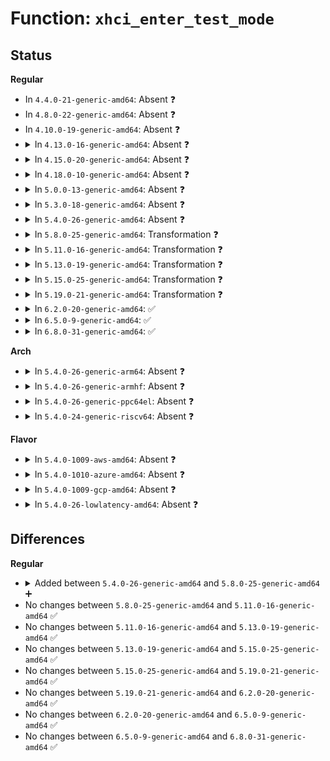 # Function: <code>xhci_enter_test_mode</code>

## Status
<b>Regular</b>
<ul>
<li>
In <code>4.4.0-21-generic-amd64</code>: Absent ❓
</li>
<li>
In <code>4.8.0-22-generic-amd64</code>: Absent ❓
</li>
<li>
In <code>4.10.0-19-generic-amd64</code>: Absent ❓
</li>
<li>
<details>
<summary>In <code>4.13.0-16-generic-amd64</code>: Absent ❓</summary>

```json
{
  "name": "xhci_enter_test_mode",
  "collision_type": "Unique Static",
  "inline_type": "Full",
  "funcs": [
    {
      "addr": 18446744071586191251,
      "name": "xhci_enter_test_mode",
      "external": false,
      "loc": "drivers/usb/host/xhci-hub.c:615",
      "file": "drivers/usb/host/xhci-hub.c",
      "inline": "not declared, inlined",
      "caller_inline": [
        "drivers/usb/host/xhci-hub.c:xhci_hub_control"
      ],
      "caller_func": []
    }
  ],
  "symbols": []
}
```
</details>
</li>
<li>
<details>
<summary>In <code>4.15.0-20-generic-amd64</code>: Absent ❓</summary>

```json
{
  "name": "xhci_enter_test_mode",
  "collision_type": "Unique Static",
  "inline_type": "Full",
  "funcs": [
    {
      "addr": 18446744071586636982,
      "name": "xhci_enter_test_mode",
      "external": false,
      "loc": "drivers/usb/host/xhci-hub.c:616",
      "file": "drivers/usb/host/xhci-hub.c",
      "inline": "not declared, inlined",
      "caller_inline": [
        "drivers/usb/host/xhci-hub.c:xhci_hub_control"
      ],
      "caller_func": []
    }
  ],
  "symbols": []
}
```
</details>
</li>
<li>
<details>
<summary>In <code>4.18.0-10-generic-amd64</code>: Absent ❓</summary>

```json
{
  "name": "xhci_enter_test_mode",
  "collision_type": "Unique Static",
  "inline_type": "Full",
  "funcs": [
    {
      "addr": 18446744071586901245,
      "name": "xhci_enter_test_mode",
      "external": false,
      "loc": "drivers/usb/host/xhci-hub.c:605",
      "file": "drivers/usb/host/xhci-hub.c",
      "inline": "not declared, inlined",
      "caller_inline": [
        "drivers/usb/host/xhci-hub.c:xhci_hub_control"
      ],
      "caller_func": []
    }
  ],
  "symbols": []
}
```
</details>
</li>
<li>
<details>
<summary>In <code>5.0.0-13-generic-amd64</code>: Absent ❓</summary>

```json
{
  "name": "xhci_enter_test_mode",
  "collision_type": "Unique Static",
  "inline_type": "Full",
  "funcs": [
    {
      "addr": 18446744071587058676,
      "name": "xhci_enter_test_mode",
      "external": false,
      "loc": "drivers/usb/host/xhci-hub.c:605",
      "file": "drivers/usb/host/xhci-hub.c",
      "inline": "not declared, inlined",
      "caller_inline": [
        "drivers/usb/host/xhci-hub.c:xhci_hub_control"
      ],
      "caller_func": []
    }
  ],
  "symbols": []
}
```
</details>
</li>
<li>
<details>
<summary>In <code>5.3.0-18-generic-amd64</code>: Absent ❓</summary>

```json
{
  "name": "xhci_enter_test_mode",
  "collision_type": "Unique Static",
  "inline_type": "Full",
  "funcs": [
    {
      "addr": 18446744071587321812,
      "name": "xhci_enter_test_mode",
      "external": false,
      "loc": "drivers/usb/host/xhci-hub.c:609",
      "file": "drivers/usb/host/xhci-hub.c",
      "inline": "not declared, inlined",
      "caller_inline": [
        "drivers/usb/host/xhci-hub.c:xhci_hub_control"
      ],
      "caller_func": []
    }
  ],
  "symbols": []
}
```
</details>
</li>
<li>
<details>
<summary>In <code>5.4.0-26-generic-amd64</code>: Absent ❓</summary>

```json
{
  "name": "xhci_enter_test_mode",
  "collision_type": "Unique Static",
  "inline_type": "Full",
  "funcs": [
    {
      "addr": 18446744071587523214,
      "name": "xhci_enter_test_mode",
      "external": false,
      "loc": "drivers/usb/host/xhci-hub.c:618",
      "file": "drivers/usb/host/xhci-hub.c",
      "inline": "not declared, inlined",
      "caller_inline": [
        "drivers/usb/host/xhci-hub.c:xhci_hub_control"
      ],
      "caller_func": []
    }
  ],
  "symbols": []
}
```
</details>
</li>
<li>
<details>
<summary>In <code>5.8.0-25-generic-amd64</code>: Transformation ❓</summary>

```c
int xhci_enter_test_mode(struct xhci_hcd * xhci, u16 test_mode, u16 wIndex, long unsigned int * flags)
```

```json
{
  "name": "xhci_enter_test_mode",
  "collision_type": "Unique Static",
  "inline_type": "No",
  "funcs": [
    {
      "addr": 0,
      "name": "xhci_enter_test_mode",
      "external": false,
      "loc": "drivers/usb/host/xhci-hub.c:619",
      "file": "drivers/usb/host/xhci-hub.c",
      "inline": "seen, unknown",
      "caller_inline": [],
      "caller_func": [
        "drivers/usb/host/xhci-hub.c:xhci_hub_control"
      ]
    }
  ],
  "symbols": [
    {
      "addr": 18446744071588380912,
      "name": "xhci_enter_test_mode",
      "section": ".text",
      "bind": "STB_LOCAL",
      "size": 508
    },
    {
      "addr": 18446744071588391248,
      "name": "xhci_enter_test_mode.cold",
      "section": ".text",
      "bind": "STB_LOCAL",
      "size": 34
    }
  ]
}
```
</details>
</li>
<li>
<details>
<summary>In <code>5.11.0-16-generic-amd64</code>: Transformation ❓</summary>

```c
int xhci_enter_test_mode(struct xhci_hcd * xhci, u16 test_mode, u16 wIndex, long unsigned int * flags)
```

```json
{
  "name": "xhci_enter_test_mode",
  "collision_type": "Unique Static",
  "inline_type": "No",
  "funcs": [
    {
      "addr": 0,
      "name": "xhci_enter_test_mode",
      "external": false,
      "loc": "drivers/usb/host/xhci-hub.c:619",
      "file": "drivers/usb/host/xhci-hub.c",
      "inline": "seen, unknown",
      "caller_inline": [],
      "caller_func": [
        "drivers/usb/host/xhci-hub.c:xhci_hub_control"
      ]
    }
  ],
  "symbols": [
    {
      "addr": 18446744071588407824,
      "name": "xhci_enter_test_mode",
      "section": ".text",
      "bind": "STB_LOCAL",
      "size": 508
    },
    {
      "addr": 18446744071591568731,
      "name": "xhci_enter_test_mode.cold",
      "section": ".text",
      "bind": "STB_LOCAL",
      "size": 34
    }
  ]
}
```
</details>
</li>
<li>
<details>
<summary>In <code>5.13.0-19-generic-amd64</code>: Transformation ❓</summary>

```c
int xhci_enter_test_mode(struct xhci_hcd * xhci, u16 test_mode, u16 wIndex, long unsigned int * flags)
```

```json
{
  "name": "xhci_enter_test_mode",
  "collision_type": "Unique Static",
  "inline_type": "No",
  "funcs": [
    {
      "addr": 0,
      "name": "xhci_enter_test_mode",
      "external": false,
      "loc": "drivers/usb/host/xhci-hub.c:705",
      "file": "drivers/usb/host/xhci-hub.c",
      "inline": "seen, unknown",
      "caller_inline": [],
      "caller_func": [
        "drivers/usb/host/xhci-hub.c:xhci_hub_control"
      ]
    }
  ],
  "symbols": [
    {
      "addr": 18446744071588290848,
      "name": "xhci_enter_test_mode",
      "section": ".text",
      "bind": "STB_LOCAL",
      "size": 513
    },
    {
      "addr": 18446744071591511895,
      "name": "xhci_enter_test_mode.cold",
      "section": ".text",
      "bind": "STB_LOCAL",
      "size": 34
    }
  ]
}
```
</details>
</li>
<li>
<details>
<summary>In <code>5.15.0-25-generic-amd64</code>: Transformation ❓</summary>

```c
int xhci_enter_test_mode(struct xhci_hcd * xhci, u16 test_mode, u16 wIndex, long unsigned int * flags)
```

```json
{
  "name": "xhci_enter_test_mode",
  "collision_type": "Unique Static",
  "inline_type": "No",
  "funcs": [
    {
      "addr": 0,
      "name": "xhci_enter_test_mode",
      "external": false,
      "loc": "drivers/usb/host/xhci-hub.c:706",
      "file": "drivers/usb/host/xhci-hub.c",
      "inline": "seen, unknown",
      "caller_inline": [],
      "caller_func": [
        "drivers/usb/host/xhci-hub.c:xhci_hub_control"
      ]
    }
  ],
  "symbols": [
    {
      "addr": 18446744071588944640,
      "name": "xhci_enter_test_mode",
      "section": ".text",
      "bind": "STB_LOCAL",
      "size": 555
    },
    {
      "addr": 18446744071592614343,
      "name": "xhci_enter_test_mode.cold",
      "section": ".text",
      "bind": "STB_LOCAL",
      "size": 30
    }
  ]
}
```
</details>
</li>
<li>
<details>
<summary>In <code>5.19.0-21-generic-amd64</code>: Transformation ❓</summary>

```c
int xhci_enter_test_mode(struct xhci_hcd * xhci, u16 test_mode, u16 wIndex, long unsigned int * flags)
```

```json
{
  "name": "xhci_enter_test_mode",
  "collision_type": "Unique Static",
  "inline_type": "No",
  "funcs": [
    {
      "addr": 0,
      "name": "xhci_enter_test_mode",
      "external": false,
      "loc": "drivers/usb/host/xhci-hub.c:706",
      "file": "drivers/usb/host/xhci-hub.c",
      "inline": "seen, unknown",
      "caller_inline": [],
      "caller_func": [
        "drivers/usb/host/xhci-hub.c:xhci_hub_control"
      ]
    }
  ],
  "symbols": [
    {
      "addr": 18446744071590377616,
      "name": "xhci_enter_test_mode",
      "section": ".text",
      "bind": "STB_LOCAL",
      "size": 608
    },
    {
      "addr": 18446744071594497578,
      "name": "xhci_enter_test_mode.cold",
      "section": ".text",
      "bind": "STB_LOCAL",
      "size": 29
    }
  ]
}
```
</details>
</li>
<li>
<details>
<summary>In <code>6.2.0-20-generic-amd64</code>: ✅</summary>

```c
int xhci_enter_test_mode(struct xhci_hcd * xhci, u16 test_mode, u16 wIndex, long unsigned int * flags)
```

```json
{
  "name": "xhci_enter_test_mode",
  "collision_type": "Unique Static",
  "inline_type": "No",
  "funcs": [
    {
      "addr": 18446744071592011248,
      "name": "xhci_enter_test_mode",
      "external": false,
      "loc": "drivers/usb/host/xhci-hub.c:720",
      "file": "drivers/usb/host/xhci-hub.c",
      "inline": "seen, unknown",
      "caller_inline": [],
      "caller_func": [
        "drivers/usb/host/xhci-hub.c:xhci_hub_control"
      ]
    }
  ],
  "symbols": [
    {
      "addr": 18446744071592011248,
      "name": "xhci_enter_test_mode",
      "section": ".text",
      "bind": "STB_LOCAL",
      "size": 644
    }
  ]
}
```
</details>
</li>
<li>
<details>
<summary>In <code>6.5.0-9-generic-amd64</code>: ✅</summary>

```c
int xhci_enter_test_mode(struct xhci_hcd * xhci, u16 test_mode, u16 wIndex, long unsigned int * flags)
```

```json
{
  "name": "xhci_enter_test_mode",
  "collision_type": "Unique Static",
  "inline_type": "No",
  "funcs": [
    {
      "addr": 18446744071592430432,
      "name": "xhci_enter_test_mode",
      "external": false,
      "loc": "drivers/usb/host/xhci-hub.c:725",
      "file": "drivers/usb/host/xhci-hub.c",
      "inline": "seen, unknown",
      "caller_inline": [],
      "caller_func": [
        "drivers/usb/host/xhci-hub.c:xhci_hub_control"
      ]
    }
  ],
  "symbols": [
    {
      "addr": 18446744071592430432,
      "name": "xhci_enter_test_mode",
      "section": ".text",
      "bind": "STB_LOCAL",
      "size": 610
    }
  ]
}
```
</details>
</li>
<li>
<details>
<summary>In <code>6.8.0-31-generic-amd64</code>: ✅</summary>

```c
int xhci_enter_test_mode(struct xhci_hcd * xhci, u16 test_mode, u16 wIndex, long unsigned int * flags)
```

```json
{
  "name": "xhci_enter_test_mode",
  "collision_type": "Unique Static",
  "inline_type": "No",
  "funcs": [
    {
      "addr": 18446744071593174096,
      "name": "xhci_enter_test_mode",
      "external": false,
      "loc": "drivers/usb/host/xhci-hub.c:725",
      "file": "drivers/usb/host/xhci-hub.c",
      "inline": "seen, unknown",
      "caller_inline": [],
      "caller_func": [
        "drivers/usb/host/xhci-hub.c:xhci_hub_control"
      ]
    }
  ],
  "symbols": [
    {
      "addr": 18446744071593174096,
      "name": "xhci_enter_test_mode",
      "section": ".text",
      "bind": "STB_LOCAL",
      "size": 610
    }
  ]
}
```
</details>
</li>
</ul>
<b>Arch</b>
<ul>
<li>
<details>
<summary>In <code>5.4.0-26-generic-arm64</code>: Absent ❓</summary>

```json
{
  "name": "xhci_enter_test_mode",
  "collision_type": "Unique Static",
  "inline_type": "Full",
  "funcs": [
    {
      "addr": 18446603336500664248,
      "name": "xhci_enter_test_mode",
      "external": false,
      "loc": "drivers/usb/host/xhci-hub.c:618",
      "file": "drivers/usb/host/xhci-hub.c",
      "inline": "not declared, inlined",
      "caller_inline": [
        "drivers/usb/host/xhci-hub.c:xhci_hub_control"
      ],
      "caller_func": []
    }
  ],
  "symbols": []
}
```
</details>
</li>
<li>
<details>
<summary>In <code>5.4.0-26-generic-armhf</code>: Absent ❓</summary>

```json
{
  "name": "xhci_enter_test_mode",
  "collision_type": "Unique Static",
  "inline_type": "Full",
  "funcs": [
    {
      "addr": 3233121416,
      "name": "xhci_enter_test_mode",
      "external": false,
      "loc": "drivers/usb/host/xhci-hub.c:618",
      "file": "drivers/usb/host/xhci-hub.c",
      "inline": "not declared, inlined",
      "caller_inline": [
        "drivers/usb/host/xhci-hub.c:xhci_hub_control"
      ],
      "caller_func": []
    }
  ],
  "symbols": []
}
```
</details>
</li>
<li>
<details>
<summary>In <code>5.4.0-26-generic-ppc64el</code>: Absent ❓</summary>

```json
{
  "name": "xhci_enter_test_mode",
  "collision_type": "Unique Static",
  "inline_type": "Full",
  "funcs": [
    {
      "addr": 13835058055294086688,
      "name": "xhci_enter_test_mode",
      "external": false,
      "loc": "drivers/usb/host/xhci-hub.c:618",
      "file": "drivers/usb/host/xhci-hub.c",
      "inline": "not declared, inlined",
      "caller_inline": [
        "drivers/usb/host/xhci-hub.c:xhci_hub_control"
      ],
      "caller_func": []
    }
  ],
  "symbols": []
}
```
</details>
</li>
<li>
<details>
<summary>In <code>5.4.0-24-generic-riscv64</code>: Absent ❓</summary>

```json
{
  "name": "xhci_enter_test_mode",
  "collision_type": "Unique Static",
  "inline_type": "Full",
  "funcs": [
    {
      "addr": 18446743936277524050,
      "name": "xhci_enter_test_mode",
      "external": false,
      "loc": "drivers/usb/host/xhci-hub.c:618",
      "file": "drivers/usb/host/xhci-hub.c",
      "inline": "not declared, inlined",
      "caller_inline": [
        "drivers/usb/host/xhci-hub.c:xhci_hub_control"
      ],
      "caller_func": []
    }
  ],
  "symbols": []
}
```
</details>
</li>
</ul>
<b>Flavor</b>
<ul>
<li>
<details>
<summary>In <code>5.4.0-1009-aws-amd64</code>: Absent ❓</summary>

```json
{
  "name": "xhci_enter_test_mode",
  "collision_type": "Unique Static",
  "inline_type": "Full",
  "funcs": [
    {
      "addr": 18446744071587229246,
      "name": "xhci_enter_test_mode",
      "external": false,
      "loc": "drivers/usb/host/xhci-hub.c:618",
      "file": "drivers/usb/host/xhci-hub.c",
      "inline": "not declared, inlined",
      "caller_inline": [
        "drivers/usb/host/xhci-hub.c:xhci_hub_control"
      ],
      "caller_func": []
    }
  ],
  "symbols": []
}
```
</details>
</li>
<li>
<details>
<summary>In <code>5.4.0-1010-azure-amd64</code>: Absent ❓</summary>

```json
{
  "name": "xhci_enter_test_mode",
  "collision_type": "Unique Static",
  "inline_type": "Full",
  "funcs": [
    {
      "addr": 18446744071586987998,
      "name": "xhci_enter_test_mode",
      "external": false,
      "loc": "drivers/usb/host/xhci-hub.c:618",
      "file": "drivers/usb/host/xhci-hub.c",
      "inline": "not declared, inlined",
      "caller_inline": [
        "drivers/usb/host/xhci-hub.c:xhci_hub_control"
      ],
      "caller_func": []
    }
  ],
  "symbols": []
}
```
</details>
</li>
<li>
<details>
<summary>In <code>5.4.0-1009-gcp-amd64</code>: Absent ❓</summary>

```json
{
  "name": "xhci_enter_test_mode",
  "collision_type": "Unique Static",
  "inline_type": "Full",
  "funcs": [
    {
      "addr": 18446744071587477774,
      "name": "xhci_enter_test_mode",
      "external": false,
      "loc": "drivers/usb/host/xhci-hub.c:618",
      "file": "drivers/usb/host/xhci-hub.c",
      "inline": "not declared, inlined",
      "caller_inline": [
        "drivers/usb/host/xhci-hub.c:xhci_hub_control"
      ],
      "caller_func": []
    }
  ],
  "symbols": []
}
```
</details>
</li>
<li>
<details>
<summary>In <code>5.4.0-26-lowlatency-amd64</code>: Absent ❓</summary>

```json
{
  "name": "xhci_enter_test_mode",
  "collision_type": "Unique Static",
  "inline_type": "Full",
  "funcs": [
    {
      "addr": 18446744071587585463,
      "name": "xhci_enter_test_mode",
      "external": false,
      "loc": "drivers/usb/host/xhci-hub.c:618",
      "file": "drivers/usb/host/xhci-hub.c",
      "inline": "not declared, inlined",
      "caller_inline": [
        "drivers/usb/host/xhci-hub.c:xhci_hub_control"
      ],
      "caller_func": []
    }
  ],
  "symbols": []
}
```
</details>
</li>
</ul>

## Differences
<b>Regular</b>
<ul>
<li>
<details>
<summary>Added between <code>5.4.0-26-generic-amd64</code> and <code>5.8.0-25-generic-amd64</code> ➕</summary>

```c
int xhci_enter_test_mode(struct xhci_hcd * xhci, u16 test_mode, u16 wIndex, long unsigned int * flags)
```
</details>
</li>
<li>
No changes between <code>5.8.0-25-generic-amd64</code> and <code>5.11.0-16-generic-amd64</code> ✅
</li>
<li>
No changes between <code>5.11.0-16-generic-amd64</code> and <code>5.13.0-19-generic-amd64</code> ✅
</li>
<li>
No changes between <code>5.13.0-19-generic-amd64</code> and <code>5.15.0-25-generic-amd64</code> ✅
</li>
<li>
No changes between <code>5.15.0-25-generic-amd64</code> and <code>5.19.0-21-generic-amd64</code> ✅
</li>
<li>
No changes between <code>5.19.0-21-generic-amd64</code> and <code>6.2.0-20-generic-amd64</code> ✅
</li>
<li>
No changes between <code>6.2.0-20-generic-amd64</code> and <code>6.5.0-9-generic-amd64</code> ✅
</li>
<li>
No changes between <code>6.5.0-9-generic-amd64</code> and <code>6.8.0-31-generic-amd64</code> ✅
</li>
</ul>
